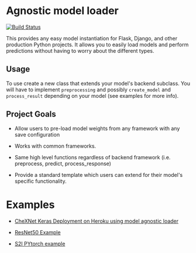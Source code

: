 # Agnostic model loader

[![Build Status](https://travis-ci.org/isaacmg/model_agnostic_prediction.svg?branch=master)](https://travis-ci.org/isaacmg/model_agnostic_prediction)

This provides any easy model instantiation for Flask, Django, and other production Python projects.
It allows you to easily load models and perform predictions without having to worry about the different types.

## Usage 
To use create a new class that extends your model's backend subclass. You will have to implement `preprocessing` and possibly `create_model` and `process_result` depending on your model (see examples for more info).  

## Project Goals
* Allow users to pre-load model weights from any framework with any save configuration

* Works with common frameworks.

* Same high level functions regardless of backend framework (i.e. preprocess, predict, process_response)

* Provide a standard template which users can extend for their model's specific functionality.

# Examples 

* [CheXNet Keras Deployment on Heroku using model agnostic loader](https://github.com/isaacmg/example_keras_heroku)

* [ResNet50 Example](https://github.com/isaacmg/model_agnostic_prediction/blob/143af897897e675b5cfaff60b6d5212963f8cff8/examples2/example_keras.py#L28)

* [S2I PYtorch example](https://github.com/isaacmg/s2i_pytorch_chex)





